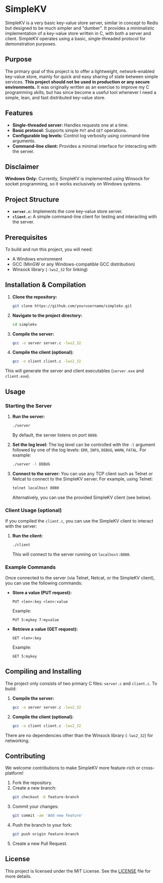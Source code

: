 # SimpleKV

SimpleKV is a very basic key-value store server, similar in concept to Redis but designed to be much simpler and "dumber". It provides a minimalistic implementation of a key-value store written in C, with both a server and client. SimpleKV operates using a basic, single-threaded protocol for demonstration purposes.

## Purpose

The primary goal of this project is to offer a lightweight, network-enabled key-value store, mainly for quick and easy sharing of state between simple services. **This project should not be used in production or any secure environments.** It was originally written as an exercise to improve my C programming skills, but has since become a useful tool whenever I need a simple, lean, and fast distributed key-value store.

## Features

- **Single-threaded server:** Handles requests one at a time.
- **Basic protocol:** Supports simple `PUT` and `GET` operations.
- **Configurable log levels:** Control log verbosity using command-line arguments.
- **Command-line client:** Provides a minimal interface for interacting with the server.

## Disclaimer

**Windows Only:** Currently, SimpleKV is implemented using Winsock for socket programming, so it works exclusively on Windows systems.

## Project Structure

- **`server.c`:** Implements the core key-value store server.
- **`client.c`:** A simple command-line client for testing and interacting with the server.

## Prerequisites

To build and run this project, you will need:
- A Windows environment
- GCC (MinGW or any Windows-compatible GCC distribution)
- Winsock library (`-lws2_32` for linking)

## Installation & Compilation

1. **Clone the repository:**
    ```sh
    git clone https://github.com/yourusername/simplekv.git
    ```

2. **Navigate to the project directory:**
    ```sh
    cd simplekv
    ```

3. **Compile the server:**
    ```sh
    gcc -o server server.c -lws2_32
    ```

4. **Compile the client (optional):**
    ```sh
    gcc -o client client.c -lws2_32
    ```

This will generate the server and client executables (`server.exe` and `client.exe`).

## Usage

### Starting the Server

1. **Run the server:**
    ```sh
    ./server
    ```

   By default, the server listens on port `8080`.

2. **Set the log level:**
   The log level can be controlled with the `-l` argument followed by one of the log levels: `ERR`, `INFO`, `DEBUG`, `WARN`, `FATAL`. For example:
    ```sh
    ./server -l DEBUG
    ```

3. **Connect to the server:**
   You can use any TCP client such as Telnet or Netcat to connect to the SimpleKV server. For example, using Telnet:
    ```sh
    telnet localhost 8080
    ```

   Alternatively, you can use the provided SimpleKV client (see below).

### Client Usage (optional)

If you compiled the `client.c`, you can use the SimpleKV client to interact with the server:

1. **Run the client:**
    ```sh
    ./client
    ```

   This will connect to the server running on `localhost:8080`.

### Example Commands

Once connected to the server (via Telnet, Netcat, or the SimpleKV client), you can use the following commands:

- **Store a value (PUT request):**
    ```
    PUT <len>:key <len>:value
    ```

    Example:
    ```
    PUT 5:mykey 7:myvalue
    ```

- **Retrieve a value (GET request):**
    ```
    GET <len>:key
    ```

    Example:
    ```
    GET 5:mykey
    ```

## Compiling and Installing

The project only consists of two primary C files: `server.c` and `client.c`. To build:

1. **Compile the server:**
    ```sh
    gcc -o server server.c -lws2_32
    ```

2. **Compile the client (optional):**
    ```sh
    gcc -o client client.c -lws2_32
    ```

There are no dependencies other than the Winsock library (`-lws2_32`) for networking.

## Contributing

We welcome contributions to make SimpleKV more feature-rich or cross-platform!

1. Fork the repository.
2. Create a new branch:
    ```sh
    git checkout -b feature-branch
    ```
3. Commit your changes:
    ```sh
    git commit -am 'Add new feature'
    ```
4. Push the branch to your fork:
    ```sh
    git push origin feature-branch
    ```
5. Create a new Pull Request.

## License

This project is licensed under the MIT License. See the [LICENSE](LICENSE) file for more details.
